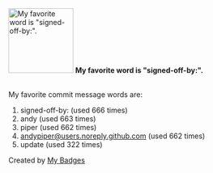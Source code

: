 <img src="https://my-badges.github.io/my-badges/favorite-word.png" alt="My favorite word is &quot;signed-off-by:&quot;." title="My favorite word is &quot;signed-off-by:&quot;." width="128">
<strong>My favorite word is &quot;signed-off-by:&quot;.</strong>
<br><br>

My favorite commit message words are:

1. signed-off-by: (used 666 times)
2. andy (used 663 times)
3. piper (used 662 times)
4. <andypiper@users.noreply.github.com> (used 662 times)
5. update (used 322 times)


Created by <a href="https://github.com/my-badges/my-badges">My Badges</a>